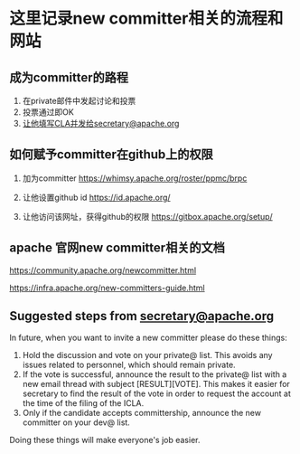 # 这里记录new committer相关的流程和网站


## 成为committer的路程
1. 在private邮件中发起讨论和投票
2. 投票通过即OK
3. 让他填写CLA并发给secretary@apache.org


## 如何赋予committer在github上的权限

1. 加为committer
https://whimsy.apache.org/roster/ppmc/brpc

2. 让他设置github id
https://id.apache.org/

3. 让他访问该网址，获得github的权限
https://gitbox.apache.org/setup/


##  apache 官网new committer相关的文档

https://community.apache.org/newcommitter.html

https://infra.apache.org/new-committers-guide.html

## Suggested steps from secretary@apache.org

In future, when you want to invite a new committer please do these things:

1. Hold the discussion and vote on your private@ list. This avoids any issues related to personnel, which should remain private.
2. If the vote is successful, announce the result to the private@ list with a new email thread with subject [RESULT][VOTE]. This makes it easier for secretary to find the result of the vote in order to request the account at the time of the filing of the ICLA.
3. Only if the candidate accepts committership, announce the new committer on your dev@ list.

Doing these things will make everyone's job easier.

